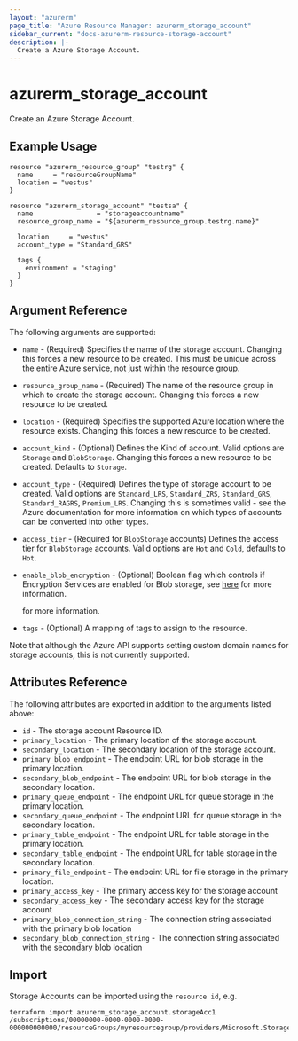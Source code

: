 ```yaml
---
layout: "azurerm"
page_title: "Azure Resource Manager: azurerm_storage_account"
sidebar_current: "docs-azurerm-resource-storage-account"
description: |-
  Create a Azure Storage Account.
---
```


# azurerm\_storage\_account

Create an Azure Storage Account.

## Example Usage

```hcl
resource "azurerm_resource_group" "testrg" {
  name     = "resourceGroupName"
  location = "westus"
}

resource "azurerm_storage_account" "testsa" {
  name                = "storageaccountname"
  resource_group_name = "${azurerm_resource_group.testrg.name}"

  location     = "westus"
  account_type = "Standard_GRS"

  tags {
    environment = "staging"
  }
}
```

## Argument Reference

The following arguments are supported:

* `name` - (Required) Specifies the name of the storage account. Changing this forces a
    new resource to be created. This must be unique across the entire Azure service,
    not just within the resource group.

* `resource_group_name` - (Required) The name of the resource group in which to
    create the storage account. Changing this forces a new resource to be created.

* `location` - (Required) Specifies the supported Azure location where the
    resource exists. Changing this forces a new resource to be created.

* `account_kind` - (Optional) Defines the Kind of account. Valid options are `Storage`
    and `BlobStorage`. Changing this forces a new resource to be created. Defaults
    to `Storage`.

* `account_type` - (Required) Defines the type of storage account to be
    created. Valid options are `Standard_LRS`, `Standard_ZRS`, `Standard_GRS`,
    `Standard_RAGRS`, `Premium_LRS`. Changing this is sometimes valid - see the Azure
    documentation for more information on which types of accounts can be converted
    into other types.

* `access_tier` - (Required for `BlobStorage` accounts) Defines the access tier
    for `BlobStorage` accounts. Valid options are `Hot` and `Cold`, defaults to
    `Hot`.

* `enable_blob_encryption` - (Optional) Boolean flag which controls if Encryption
    Services are enabled for Blob storage, see [here](https://azure.microsoft.com/en-us/documentation/articles/storage-service-encryption/)
    for more information.

    for more information.

* `tags` - (Optional) A mapping of tags to assign to the resource.

Note that although the Azure API supports setting custom domain names for
storage accounts, this is not currently supported.

## Attributes Reference

The following attributes are exported in addition to the arguments listed above:

* `id` - The storage account Resource ID.
* `primary_location` - The primary location of the storage account.
* `secondary_location` - The secondary location of the storage account.
* `primary_blob_endpoint` - The endpoint URL for blob storage in the primary location.
* `secondary_blob_endpoint` - The endpoint URL for blob storage in the secondary location.
* `primary_queue_endpoint` - The endpoint URL for queue storage in the primary location.
* `secondary_queue_endpoint` - The endpoint URL for queue storage in the secondary location.
* `primary_table_endpoint` - The endpoint URL for table storage in the primary location.
* `secondary_table_endpoint` - The endpoint URL for table storage in the secondary location.
* `primary_file_endpoint` - The endpoint URL for file storage in the primary location.
* `primary_access_key` - The primary access key for the storage account
* `secondary_access_key` - The secondary access key for the storage account
* `primary_blob_connection_string` - The connection string associated with the primary blob location
* `secondary_blob_connection_string` - The connection string associated with the secondary blob location

## Import

Storage Accounts can be imported using the `resource id`, e.g.

```
terraform import azurerm_storage_account.storageAcc1 /subscriptions/00000000-0000-0000-0000-000000000000/resourceGroups/myresourcegroup/providers/Microsoft.Storage/storageAccounts/myaccount
```

